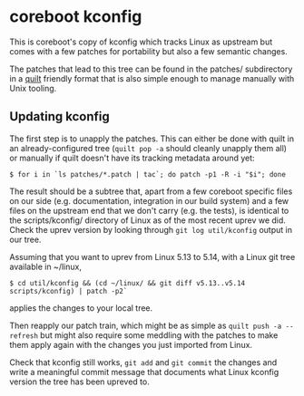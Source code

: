 # coreboot kconfig

This is coreboot's copy of kconfig which tracks Linux as upstream but comes
with a few patches for portability but also a few semantic changes.

The patches that lead to this tree can be found in the patches/ subdirectory
in a [quilt](http://savannah.nongnu.org/projects/quilt) friendly format that
is also simple enough to manage manually with Unix tooling.

## Updating kconfig

The first step is to unapply the patches. This can either be done with quilt
in an already-configured tree (`quilt pop -a` should cleanly unapply them all)
or manually if quilt doesn't have its tracking metadata around yet:

    $ for i in `ls patches/*.patch | tac`; do patch -p1 -R -i "$i"; done

The result should be a subtree that, apart from a few coreboot specific
files on our side (e.g. documentation, integration in our build system)
and a few files on the upstream end that we don't carry (e.g. the tests),
is identical to the scripts/kconfig/ directory of Linux as of the most recent
uprev we did. Check the uprev version by looking through
`git log util/kconfig` output in our tree.

Assuming that you want to uprev from Linux 5.13 to 5.14, with a Linux git tree
available in ~/linux,

    $ cd util/kconfig && (cd ~/linux/ && git diff v5.13..v5.14 scripts/kconfig) | patch -p2`

applies the changes to your local tree.

Then reapply our patch train, which might be as simple as
`quilt push -a --refresh` but might also require some meddling with the
patches to make them apply again with the changes you just imported from
Linux.

Check that kconfig still works, `git add` and `git commit` the changes and
write a meaningful commit message that documents what Linux kconfig version
the tree has been upreved to.
